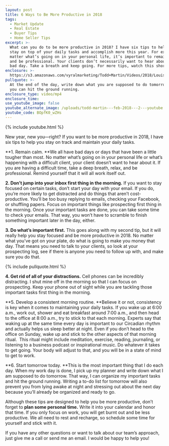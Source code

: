 ```yaml
---
layout: post
title: 6 Ways to Be More Productive in 2018
tags:
  - Market Update
  - Real Estate
  - Buyer Tips
  - Home Seller Tips
excerpt: >-
  What can you do to be more productive in 2018? I have six tips to help you
  stay on top of your daily tasks and accomplish more this year. For example, no
  matter what’s going on in your personal life, it’s important to remain calm
  and be professional. Your clients don’t necessarily want to hear about your
  bad day. Take a breath and keep going. For more tips, watch this short video.
enclosure: >-
  https://s3.amazonaws.com/vyralmarketing/Todd+Martin/Videos/2018/Louisville+Real+Estate-+Agent+Blog+how+to+handle+day+to+day+(1).mp4
pullquote: >-
  At the end of the day, write down what you are supposed to do tomorrow so that
  you can hit the ground running.
enclosure_type: video/mp4
enclosure_time:
use_youtube_image: false
youtube_alternate_image: /uploads/todd-martin---feb-2018---2---youtube.jpg
youtube_code: BOpfK0_wZHs
---
```


{% include youtube.html %}

New year, new you—right? If you want to be more productive in 2018, I have six tips to help you stay on track and maintain your daily tasks.

**1. Remain calm.&nbsp;**We all have bad days or days that have been a little tougher than most. No matter what’s going on in your personal life or what’s happening with a difficult client, your client doesn’t want to hear about it. If you are having a difficult time, take a deep breath, relax, and be professional. Remind yourself that it will all work itself out.

**2. Don’t jump into your inbox first thing in the morning.** If you want to stay focused on certain tasks, don’t start your day with your email. If you do, you’re more likely to get distracted and do things that aren’t cost-productive. You’ll be too busy replying to emails, checking your Facebook, or shuffling papers. Focus on important things like prospecting first thing in the morning. Once your important tasks are done, you can take some time to check your emails. That way, you won’t have to scramble to finish something important later in the day, either.

**3. Do what’s important first.** This goes along with my second tip, but it will really help you stay focused and be more productive in 2018. No matter what you’ve got on your plate, do what is going to make you money that day. That means you need to talk to your clients, so look at your prospecting log, see if there is anyone you need to follow up with, and make sure you do that.

{% include pullquote.html %}

**4. Get rid of all of your distractions.** Cell phones can be incredibly distracting. I shut mine off in the morning so that I can focus on prospecting. Keep your phone out of sight while you are tackling those important tasks first thing in the morning.

**5. Develop a consistent morning routine.&nbsp;**Believe it or not, consistency is key when it comes to maintaining your daily tasks. If you wake up at 6:00 a.m., work out, shower and eat breakfast around 7:00 a.m., and then head to the office at 8:00 a.m., try to stick to that each morning. Experts say that waking up at the same time every day is important to our Circadian rhythm and actually helps us sleep better at night. Even if you don’t head to the office on Sunday, wake up and stick to the other aspects of that morning ritual. &nbsp;This ritual might include meditation, exercise, reading, journaling, or listening to a business podcast or inspirational music. Do whatever it takes to get going. Your body will adjust to that, and you will be in a state of mind to get to work. &nbsp;

**6. Start tomorrow today.&nbsp;**This is the most important thing that I do each day. When my work day is done, I pick up my planner and write down what I am supposed to do tomorrow. That way, I can organize my important tasks and hit the ground running. Writing a to-do list for tomorrow will also prevent you from lying awake at night and stressing out about the next day because you’ll already be organized and ready to go.

Although these tips are designed to help you be more productive, don’t forget to **plan some personal time.** Write it into your calendar and honor that time. If you only focus on work, you will get burnt out and be less productive. We all need to rest and recharge, so schedule some time for yourself and stick with it.

If you have any other questions or want to talk about our team’s approach, just give me a call or send me an email. I would be happy to help you!